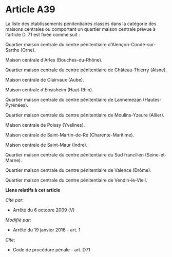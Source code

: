 # Article A39

La liste des établissements pénitentiaires classés dans la catégorie des maisons centrales ou comportant un quartier maison
centrale prévue à l'article D. 71 est fixée comme suit : 

Quartier maison centrale du centre pénitentiaire d'Alençon-Condé-sur-Sarthe (Orne). 

Maison centrale d'Arles (Bouches-du-Rhône). 

Quartier maison centrale du centre pénitentiaire de Château-Thierry (Aisne). 

Maison centrale de Clairvaux (Aube). 

Maison centrale d'Ensisheim (Haut-Rhin). 

Quartier maison centrale du centre pénitentiaire de Lannemezan (Hautes-Pyrénées).

Quartier maison centrale du centre pénitentiaire de Moulins-Yzeure (Allier). 

Maison centrale de Poissy (Yvelines). 

Maison centrale de Saint-Martin-de-Ré (Charente-Maritime). 

Maison centrale de Saint-Maur (Indre). 

Quartier maison centrale du centre pénitentiaire du Sud francilien (Seine-et-Marne). 

Quartier maison centrale du centre pénitentiaire de Valence (Drôme). 

Quartier maison centrale du centre pénitentiaire de Vendin-le-Vieil.

**Liens relatifs à cet article**

_Cité par_:

  - Arrêté du 6 octobre 2009 (V)

_Modifié par_:

  - Arrêté du 19 janvier 2016 - art. 1

_Cite_:

  - Code de procédure pénale - art. D71
